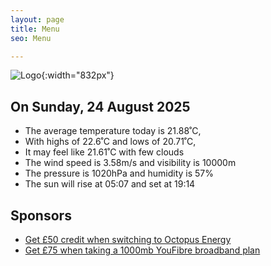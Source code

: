 ```yaml
---
layout: page
title: Menu
seo: Menu

---
```


![Logo](/images/logo.jpg){:width="832px"}

<!-- weather_marker starts -->
## On Sunday, 24 August 2025

- The average temperature today is 21.88˚C,
- With highs of 22.6˚C and lows of 20.71˚C,
- It may feel like 21.61˚C with few clouds
- The wind speed is 3.58m/s and visibility is 10000m
- The pressure is 1020hPa and humidity is 57%
- The sun will rise at 05:07 and set at 19:14

<!-- weather_marker ends -->

## Sponsors

- [Get £50 credit when switching to Octopus Energy](https://bit.ly/3oD1nnS)
- [Get £75 when taking a 1000mb YouFibre broadband plan](https://aklam.io/91zWhU?)
